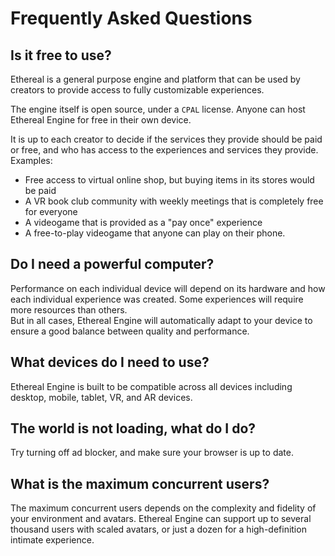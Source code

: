 # Frequently Asked Questions

## Is it free to use?
Ethereal is a general purpose engine and platform that can be used by creators to provide access to fully customizable experiences.

The engine itself is open source, under a `CPAL` license. Anyone can host Ethereal Engine for free in their own device.

It is up to each creator to decide if the services they provide should be paid or free, and who has access to the experiences and services they provide.
Examples:
- Free access to virtual online shop, but buying items in its stores would be paid
- A VR book club community with weekly meetings that is completely free for everyone
- A videogame that is provided as a "pay once" experience
- A free-to-play videogame that anyone can play on their phone.

## Do I need a powerful computer?
Performance on each individual device will depend on its hardware and how each individual experience was created. Some experiences will require more resources than others.  
But in all cases, Ethereal Engine will automatically adapt to your device to ensure a good balance between quality and performance.

## What devices do I need to use?
Ethereal Engine is built to be compatible across all devices including desktop, mobile, tablet, VR, and AR devices.


<!-- TODO: Make a `TroubleShooting` section,                -->
<!-- and change this answer so that it sends the user there -->
## The world is not loading, what do I do?
Try turning off ad blocker, and make sure your browser is up to date.

## What is the maximum concurrent users?
The maximum concurrent users depends on the complexity and fidelity of your environment and avatars. Ethereal Engine can support up to several thousand users with scaled avatars, or just a dozen for a high-definition intimate experience. 

